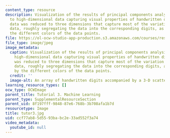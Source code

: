 ```yaml
---
content_type: resource
description: Visualization of the results of principal components analysis applied
  to high-dimensional data capturing visual properties of handwritten digits. The
  data was reduced to three dimensions that capture most of the variation in the original
  data, roughly segregating the data into the corresponding digits, as portrayed by
  the different colors of the data points.
file: https://ol-ocw-studio-app-production.s3.amazonaws.com/courses/res-9-003-brains-minds-and-machines-summer-course-summer-2015/ccf77ab85d5593babc2e33ad552f3a74_tutor3.jpg
file_type: image/jpeg
image_metadata:
  caption: Visualization of the results of principal components analysis applied to
    high-dimensional data capturing visual properties of handwritten digits. The data
    was reduced to three dimensions that capture most of the variation in the original
    data, roughly segregating the data into the corresponding digits, as portrayed
    by the different colors of the data points.
  credit: ''
  image-alt: An array of handwritten digits accompanied by a 3-D scatter plot.
learning_resource_types: []
ocw_type: OCWImage
parent_title: Tutorial 3. Machine Learning
parent_type: SupplementalResourceSection
parent_uid: 8f197fff-9848-87e6-768b-3b708afa1b7d
resourcetype: Image
title: tutor3.jpg
uid: ccf77ab8-5d55-93ba-bc2e-33ad552f3a74
video_metadata:
  youtube_id: null
---
```

